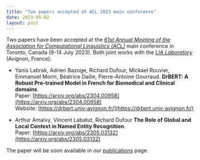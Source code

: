 ```yaml
---
title: "Two papers accepted at ACL 2023 main conference"
date: 2023-05-02
layout: post
---
```


Two papers have been accepted at the *[61st Annual Meeting of the Association for Computational Linguistics (ACL)](https://2023.aclweb.org/)* main conference in Toronto, Canada (9-14 July 2023). Both joint works with the *[LIA Laboratory](https://lia.univ-avignon.fr/)* (Avignon, France).

- Yanis Labrak, Adrien Bazoge, Richard Dufour, Mickael Rouvier, Emmanuel Morin, Béatrice Daille, Pierre-Antoine Gourraud.
  **DrBERT: A Robust Pre-trained Model in French for Biomedical and Clinical domains**.<br />
  Paper: [https://arxiv.org/abs/2304.00958](https://arxiv.org/abs/2304.00958)<br />
  Website: [https://drbert.univ-avignon.fr/](https://drbert.univ-avignon.fr/)

- Arthur Amalvy, Vincent Labatut, Richard Dufour
  **The Role of Global and Local Context in Named Entity Recognition**.<br />
  Paper: [https://arxiv.org/abs/2305.03132](https://arxiv.org/abs/2305.03132)

The paper will be soon available in our [publications](/publications.html) page.
